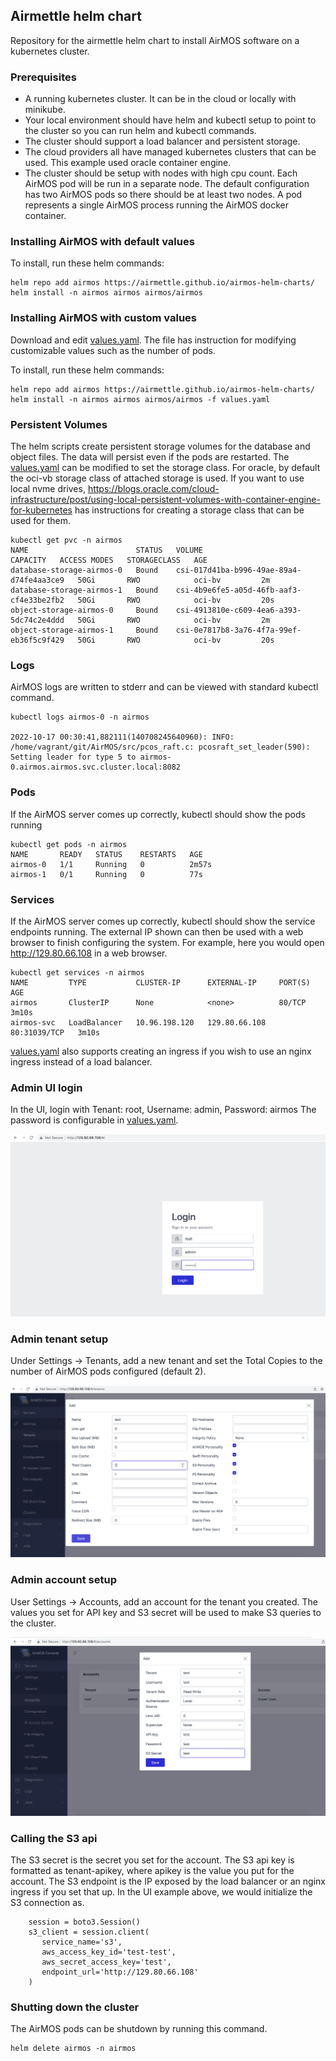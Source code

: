 ##  Airmettle helm chart
Repository for the airmettle helm chart to install AirMOS software on a kubernetes cluster.

### Prerequisites
- A running kubernetes cluster.  It can be in the cloud or locally with minikube.
- Your local environment should have helm and kubectl setup to point to the cluster so you can run helm and kubectl commands.
- The cluster should support a load balancer and persistent storage.
- The cloud providers all have managed kubernetes clusters that can be used.  This example used oracle container engine.
- The cluster should be setup with nodes with high cpu count.   Each AirMOS pod will be run in a separate node.  The default configuration has two AirMOS pods so there should be at least two nodes.  A pod represents a single AirMOS process running the AirMOS docker container.

### Installing AirMOS with default values
To install, run these helm commands:
```
helm repo add airmos https://airmettle.github.io/airmos-helm-charts/
helm install -n airmos airmos airmos/airmos
```

### Installing AirMOS with custom values
Download and edit [values.yaml](values.yaml).  The file has instruction for modifying customizable values such as the number of pods.

To install, run these helm commands:
```
helm repo add airmos https://airmettle.github.io/airmos-helm-charts/
helm install -n airmos airmos airmos/airmos -f values.yaml
```

### Persistent Volumes
The helm scripts create persistent storage volumes for the database and object files.  The data will persist even if the pods are restarted.
The [values.yaml](values.yaml) can be modified to set the storage class.  For oracle, by default the oci-vb storage class of attached storage is used.  If you want to use local nvme drives, https://blogs.oracle.com/cloud-infrastructure/post/using-local-persistent-volumes-with-container-engine-for-kubernetes has instructions for creating a storage class that can be used for them.

```
kubectl get pvc -n airmos
NAME                        STATUS   VOLUME                                     CAPACITY   ACCESS MODES   STORAGECLASS   AGE
database-storage-airmos-0   Bound    csi-017d41ba-b996-49ae-89a4-d74fe4aa3ce9   50Gi       RWO            oci-bv         2m
database-storage-airmos-1   Bound    csi-4b9e6fe5-a05d-46fb-aaf3-cf4e33be2fb2   50Gi       RWO            oci-bv         20s
object-storage-airmos-0     Bound    csi-4913810e-c609-4ea6-a393-5dc74c2e4ddd   50Gi       RWO            oci-bv         2m
object-storage-airmos-1     Bound    csi-0e7817b8-3a76-4f7a-99ef-eb36f5c9f429   50Gi       RWO            oci-bv         20s
```

### Logs
AirMOS logs are written to stderr and can be viewed with standard kubectl command.

```
kubectl logs airmos-0 -n airmos

2022-10-17 00:30:41,882111(140708245640960): INFO: /home/vagrant/git/AirMOS/src/pcos_raft.c: pcosraft_set_leader(590): Setting leader for type 5 to airmos-0.airmos.airmos.svc.cluster.local:8082
```

### Pods
If the AirMOS server comes up correctly, kubectl should show the pods running

```
kubectl get pods -n airmos
NAME       READY   STATUS    RESTARTS   AGE
airmos-0   1/1     Running   0          2m57s
airmos-1   0/1     Running   0          77s
```

### Services
If the AirMOS server comes up correctly, kubectl should show the service endpoints running.  The external IP shown can then be used with a web browser
to finish configuring the system.  For example, here you would open http://129.80.66.108 in a web browser.
```
kubectl get services -n airmos
NAME         TYPE           CLUSTER-IP      EXTERNAL-IP     PORT(S)        AGE
airmos       ClusterIP      None            <none>          80/TCP         3m10s
airmos-svc   LoadBalancer   10.96.198.120   129.80.66.108   80:31039/TCP   3m10s
```
[values.yaml](values.yaml) also supports creating an ingress if you wish to use an nginx ingress instead of a load balancer.

### Admin UI login
In the UI, login with Tenant: root, Username: admin, Password: airmos
The password is configurable in [values.yaml](values.yaml).

![Setup 1](/img/setup1.png)

### Admin tenant setup
Under Settings -> Tenants, add a new tenant and set the Total Copies to the number of AirMOS pods configured (default 2).

![Setup 2](/img/setup2.png)

### Admin account setup
User Settings -> Accounts, add an account for the tenant you created.   The values you set for API key and S3 secret will be used to make S3 queries to the cluster.

![Setup 3](/img/setup3.png)

### Calling the S3 api
The S3 secret is the secret you set for the account.  The S3 api key is formatted as tenant-apikey, where apikey is the value you put for the account.
The S3 endpoint is the IP exposed by the load balancer or an nginx ingress if you set that up.
In the UI example above, we would initialize the S3 connection as.
```
    session = boto3.Session()
    s3_client = session.client(
       service_name='s3',
       aws_access_key_id='test-test',
       aws_secret_access_key='test',
       endpoint_url='http://129.80.66.108'
    )

```
### Shutting down the cluster
The AirMOS pods can be shutdown by running this command.
```
helm delete airmos -n airmos
```

